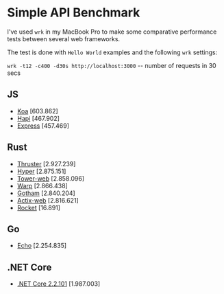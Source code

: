 # Simple API Benchmark

I've used `wrk` in my MacBook Pro to make some comparative performance tests between several web frameworks.

The test is done with `Hello World` examples and the following `wrk` settings:

`wrk -t12 -c400 -d30s http://localhost:3000` -- number of requests in 30 secs

## JS

- [Koa](https://koajs.com/) [603.862]
- [Hapi](https://hapijs.com/) [467.902]
- [Express](http://expressjs.com/) [457.469]

## Rust

- [Thruster](https://github.com/trezm/Thruster) [2.927.239]
- [Hyper](https://hyper.rs) [2.875.151]
- [Tower-web](https://github.com/carllerche/tower-web) [2.858.096]
- [Warp](https://github.com/seanmonstar/warp) [2.866.438]
- [Gotham](https://gotham.rs/) [2.840.204]
- [Actix-web](https://actix.rs/) [2.816.621]
- [Rocket](https://rocket.rs/) [16.891]

## Go

- [Echo](https://github.com/labstack/echo) [2.254.835]

## .NET Core

- [.NET Core 2.2.101](https://dotnet.github.io/) [1.987.003]
